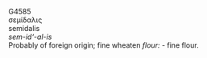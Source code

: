 <body>
  <p>G4585<br>  σεμίδαλις  <br> semidalis  <br><i>sem-id‘-al-is </i><br>Probably of foreign origin; fine wheaten <i>flour:</i> - fine flour.<br></p>
 </body>